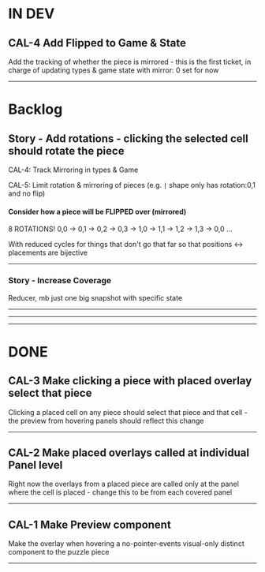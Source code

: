# IN DEV

## CAL-4 Add Flipped to Game & State

Add the tracking of whether the piece is mirrored - this is the first ticket, in charge of updating types & game state with mirror: 0 set for now

---

# Backlog

## Story - Add rotations - clicking the selected cell should rotate the piece

CAL-4: Track Mirroring in types & Game

CAL-5: Limit rotation & mirroring of pieces (e.g. `|` shape only has rotation:0,1 and no flip)

#### Consider how a piece will be FLIPPED over (mirrored)

8 ROTATIONS! 0,0 -> 0,1 -> 0,2 -> 0,3 -> 1,0 -> 1,1 -> 1,2 -> 1,3 -> 0,0 ...

With reduced cycles for things that don't go that far so that positions <-> placements are bijective

---

### Story - Increase Coverage

Reducer, mb just one big snapshot with specific state

---

---

---

# DONE

## CAL-3 Make clicking a piece with placed overlay select that piece

Clicking a placed cell on any piece should select that piece and that cell - the preview from hovering panels should reflect this change

---

## CAL-2 Make placed overlays called at individual Panel level

Right now the overlays from a placed piece are called only at the panel where the cell is placed - change this to be from each covered panel

---

## CAL-1 Make Preview component

Make the overlay when hovering a no-pointer-events visual-only distinct component to the puzzle piece

---
